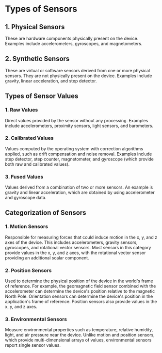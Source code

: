 # Types of Sensors

## 1. Physical Sensors
These are hardware components physically present on the device. Examples include accelerometers, gyroscopes, and magnetometers.

## 2. Synthetic Sensors
These are virtual or software sensors derived from one or more physical sensors. They are not physically present on the device. Examples include gravity, linear acceleration, and step detector.

## Types of Sensor Values
### 1. Raw Values
Direct values provided by the sensor without any processing. Examples include accelerometers, proximity sensors, light sensors, and barometers.

### 2. Calibrated Values
Values computed by the operating system with correction algorithms applied, such as drift compensation and noise removal. Examples include step detector, step counter, magnetometer, and gyroscope (which provide both raw and calibrated values).

### 3. Fused Values
Values derived from a combination of two or more sensors. An example is gravity and linear acceleration, which are obtained by using accelerometer and gyroscope data.

## Categorization of Sensors
### 1. Motion Sensors
Responsible for measuring forces that could induce motion in the x, y, and z axes of the device. This includes accelerometers, gravity sensors, gyroscopes, and rotational vector sensors. Most sensors in this category provide values in the x, y, and z axes, with the rotational vector sensor providing an additional scalar component.

### 2. Position Sensors
Used to determine the physical position of the device in the world's frame of reference. For example, the geomagnetic field sensor combined with the accelerometer can determine the device's position relative to the magnetic North Pole. Orientation sensors can determine the device's position in the application's frame of reference. Position sensors also provide values in the x, y, and z axes.

### 3. Environmental Sensors
Measure environmental properties such as temperature, relative humidity, light, and air pressure near the device. Unlike motion and position sensors, which provide multi-dimensional arrays of values, environmental sensors report single sensor values.
